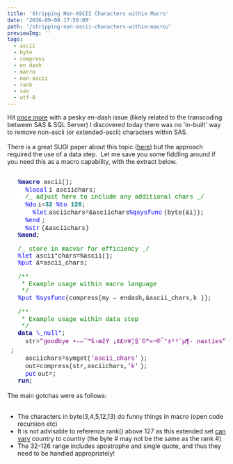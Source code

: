 ```yaml
---
title: 'Stripping Non-ASCII Characters within Macro'
date: '2016-09-08 17:50:00'
path: '/stripping-non-ascii-characters-within-macro/'
previewImg: ''
tags:
  - ascii
  - byte
  - compress
  - en dash
  - macro
  - non-ascii
  - rank
  - sas
  - utf-8
---
```


Hit
<a href="http://rawsas.blogspot.co.uk/2016/09/reading-utf-8-in-filename-pipe.html" target="_blank">once more</a>
with a pesky en-dash issue (likely related to the transcoding between SAS &amp; SQL Server) I discovered today there was no 'in-built' way to remove non-ascii (or extended-ascii) characters within SAS.<br />
<br />
There is a great SUGI paper about this topic (<a href="http://www.lexjansen.com/pharmasug/2010/CC/CC13.pdf" target="_blank">here</a>) but the approach required the use of a data step. &nbsp;Let me save you some fiddling around if you need
this as a macro capability, with the extract below.<br />
<br />

<div style="margin: 0cm 0cm 0.0001pt 5.65pt;">
  <b><span style="background: white; color: navy; font-family: 'Courier New';">&nbsp; %macro</span></b><span style="background: white; font-family: 'Courier New';"> ascii();</span>
</div>
<div style="margin: 0cm 0cm 0.0001pt 5.65pt;">
  <span style="background: white; font-family: 'Courier New';">&nbsp; &nbsp;&nbsp;</span><span style="background: white; color: blue; font-family: 'Courier New';">%local</span>
  <span style="background: white; font-family: 'Courier New';"> i asciichars;</span>
</div>
<div style="margin: 0cm 0cm 0.0001pt 5.65pt;">
  <span style="background: white; font-family: 'Courier New';">&nbsp; &nbsp;&nbsp;</span><span style="background: white; color: green; font-family: 'Courier New';">/_ adjust here to include any additional chars _/</span>
  <span style="background: white; font-family: 'Courier New';"></span>
</div>
<div style="margin: 0cm 0cm 0.0001pt 5.65pt;">
  <span style="background: white; font-family: 'Courier New';">&nbsp; &nbsp;&nbsp;</span><span style="background: white; color: blue; font-family: 'Courier New';">%do</span>
  <span style="background: white; font-family: 'Courier New';"> i=</span><b><span style="background: white; color: teal; font-family: 'Courier New';">32</span></b><span style="background: white; font-family: 'Courier New';"> </span>
  <span style="background: white; color: blue; font-family: 'Courier New';">%to</span><span style="background: white; font-family: 'Courier New';"> </span>
  <b><span style="background: white; color: teal; font-family: 'Courier New';">126</span></b><span style="background: white; font-family: 'Courier New';">;</span>
</div>
<div style="margin: 0cm 0cm 0.0001pt 5.65pt;">
  <span style="background: white; font-family: 'Courier New';">&nbsp; &nbsp; &nbsp;&nbsp;</span><span style="background: white; color: blue; font-family: 'Courier New';">%let</span>
  <span style="background: white; font-family: 'Courier New';">asciichars=&amp;asciichars</span><span style="background: white; color: blue; font-family: 'Courier New';">%qsysfunc</span>
  <span style="background: white; font-family: 'Courier New';">(byte(&amp;i));</span>
</div>
<div style="margin: 0cm 0cm 0.0001pt 5.65pt;">
  <span style="background: white; font-family: 'Courier New';">&nbsp; &nbsp;&nbsp;</span><span style="background: white; color: blue; font-family: 'Courier New';">%end</span>
  <span style="background: white; font-family: 'Courier New';">;</span>
</div>
<div style="margin: 0cm 0cm 0.0001pt 5.65pt;">
  <span style="background: white; font-family: 'Courier New';">&nbsp; &nbsp;&nbsp;</span><span style="background: white; color: blue; font-family: 'Courier New';">%str</span>
  <span style="background: white; font-family: 'Courier New';">(&amp;asciichars)</span>
</div>
<div style="margin: 0cm 0cm 0.0001pt 5.65pt;">
  <b><span style="background: white; color: navy; font-family: 'Courier New';">&nbsp; %mend</span></b><span style="background: white; font-family: 'Courier New';">;</span>
</div>
<div style="margin: 0cm 0cm 0.0001pt 5.65pt;">
  <span style="background: white; font-family: 'Courier New';"><br /></span>
</div>
<div style="margin: 0cm 0cm 0.0001pt 5.65pt;">
  <span style="background: white; color: green; font-family: 'Courier New';">&nbsp; /_ store in macvar for efficiency _/</span><span style="background: white; font-family: 'Courier New';"></span>
</div>
<div style="margin: 0cm 0cm 0.0001pt 5.65pt;"><span style="background: white; color: blue; font-family: 'Courier New';">&nbsp; %let</span><span style="background: white; font-family: 'Courier New';"> ascii*chars=%ascii();</span></div>
<div style="margin: 0cm 0cm 0.0001pt 5.65pt;"><span style="background: white; color: blue; font-family: 'Courier New';">&nbsp; %put</span><span style="background: white; font-family: 'Courier New';"> &amp;=ascii_chars;</span></div>
<div style="margin: 0cm 0cm 0.0001pt 5.65pt;"><br /></div>
<div style="margin: 0cm 0cm 0.0001pt 5.65pt;">
  <span style="background: white; color: green; font-family: 'Courier New';">&nbsp; /**</span>
</div>
<div style="margin: 0cm 0cm 0.0001pt 5.65pt;">
  <span style="background: white; color: green; font-family: 'Courier New';">&nbsp; &nbsp;* Example usage within macro language</span>
</div>
<div style="margin: 0cm 0cm 0.0001pt 5.65pt;"><span style="background: white; color: green; font-family: 'Courier New';">&nbsp; &nbsp;*/</span><span style="background: white; font-family: 'Courier New';"></span></div>
<div style="margin: 0cm 0cm 0.0001pt 5.65pt;">
  <span style="background: white; color: blue; font-family: 'Courier New';">&nbsp; %put</span><span style="background: white; font-family: 'Courier New';"> </span>
  <span style="background: white; color: blue; font-family: 'Courier New';">%sysfunc</span><span style="background: white; font-family: 'Courier New';">(compress(my – endash,&amp;ascii_chars,k ));</span>
</div>
<div style="margin: 0cm 0cm 0.0001pt 5.65pt;"><br /></div>
<div style="margin: 0cm 0cm 0.0001pt 5.65pt;">
  <span style="background: white; color: green; font-family: 'Courier New';">&nbsp; /**</span>
</div>
<div style="margin: 0cm 0cm 0.0001pt 5.65pt;">
  <span style="background: white; color: green; font-family: 'Courier New';">&nbsp; &nbsp;* Example usage within data step</span>
</div>
<div style="margin: 0cm 0cm 0.0001pt 5.65pt;"><span style="background: white; color: green; font-family: 'Courier New';">&nbsp; &nbsp;*/</span><span style="background: white; font-family: 'Courier New';"></span></div>
<div style="margin: 0cm 0cm 0.0001pt 5.65pt;">
  <b><span style="background: white; color: navy; font-family: 'Courier New';">&nbsp; data</span></b><span style="background: white; font-family: 'Courier New';"> </span>
  <span style="background: white; color: blue; font-family: 'Courier New';">\_null*</span><span style="background: white; font-family: 'Courier New';">;</span>
</div>
<div style="margin: 0cm 0cm 0.0001pt 5.65pt;">
  <span style="background: white; font-family: 'Courier New';">&nbsp; &nbsp;&nbsp;str=</span><span style="background: white; color: purple; font-family: 'Courier New';">"goodbye •–—˜™š›œžŸ&nbsp;¡¢£¤¥¦§¨©ª«¬­®¯°±²³´µ¶· nasties"</span>
  <span style="background: white; font-family: 'Courier New';">;</span>
</div>
<div style="margin: 0cm 0cm 0.0001pt 5.65pt;">
  <span style="background: white; font-family: 'Courier New';">&nbsp; &nbsp;&nbsp;asciichars=symget(</span><span style="background: white; color: purple; font-family: 'Courier New';">'ascii_chars'</span>
  <span style="background: white; font-family: 'Courier New';">);</span>
</div>
<div style="margin: 0cm 0cm 0.0001pt 5.65pt;">
  <span style="background: white; font-family: 'Courier New';">&nbsp; &nbsp; out=compress(str,asciichars,</span><span style="background: white; color: purple; font-family: 'Courier New';">'k'</span>
  <span style="background: white; font-family: 'Courier New';">);</span>
</div>
<div style="margin: 0cm 0cm 0.0001pt 5.65pt;">
  <span style="background: white; font-family: 'Courier New';">&nbsp; &nbsp;&nbsp;</span><span style="background: white; color: blue; font-family: 'Courier New';">put</span>
  <span style="background: white; font-family: 'Courier New';"> out=;</span>
</div>
<div style="margin: 0cm 0cm 0.0001pt 5.65pt;">
  <b><span style="background: white; color: navy; font-family: 'Courier New';">&nbsp; run</span></b><span style="background: white; font-family: 'Courier New';">;</span>
</div>
<div style="margin-left: 5.65pt;"></div>
<br />
The main gotchas were as follows:<br />
<br />
<ul>
  <li>
    The characters in byte(3,4,5,12,13) do funny things in macro (open code recursion etc)
  </li>
  <li>
    It is not advisable to reference rank() above 127 as this extended set
    <a href="http://support.sas.com/documentation/cdl/en/hostwin/67962/HTML/default/viewer.htm#n1s18z766s30ddn1taghd7crnhsc.htm" target="_blank">can vary</a>
    country to country (the byte # may not be the same as the rank #)
  </li>
  <li>
    The 32-126 range includes apostrophe and single quote, and thus they need to be handled appropriately!
  </li>
</ul>
<br />
